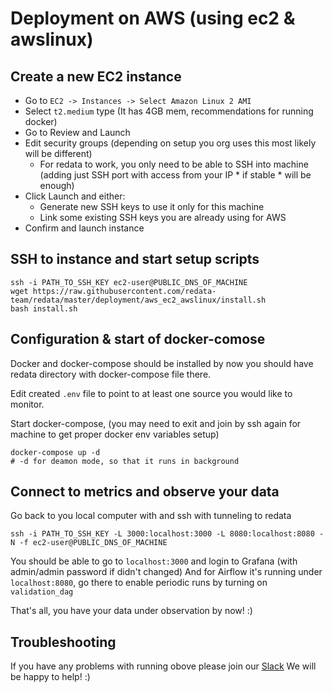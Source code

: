 
# Deployment on AWS (using ec2 & awslinux)

## Create a new EC2 instance
 - Go to `EC2 -> Instances -> Select Amazon Linux 2 AMI`
 - Select `t2.medium` type (It has 4GB mem, recommendations for running docker)
 - Go to Review and Launch
 - Edit security groups (depending on setup you org uses this most likely will be different)
    - For redata to work, you only need to be able to SSH into machine (adding just SSH port with access from your IP * if stable * will be enough)
 - Click Launch and either:
    - Generate new SSH keys to use it only for this machine
    - Link some existing SSH keys you are already using for AWS
 - Confirm and launch instance

## SSH to instance and start setup scripts

```
ssh -i PATH_TO_SSH_KEY ec2-user@PUBLIC_DNS_OF_MACHINE
wget https://raw.githubusercontent.com/redata-team/redata/master/deployment/aws_ec2_awslinux/install.sh
bash install.sh
```

## Configuration & start of docker-comose

Docker and docker-compose should be installed by now you should have redata directory with docker-compose file there.

Edit created `.env` file to point to at least one source you would like to monitor.

Start docker-compose, (you may need to exit and join by ssh again for machine to get proper docker env variables setup)

```
docker-compose up -d
# -d for deamon mode, so that it runs in background

```

## Connect to metrics and observe your data

Go back to you local computer with and ssh with tunneling to redata

```
ssh -i PATH_TO_SSH_KEY -L 3000:localhost:3000 -L 8080:localhost:8080 -N -f ec2-user@PUBLIC_DNS_OF_MACHINE

```

You should be able to go to `localhost:3000` and login to Grafana (with admin/admin password if didn't changed)
And for Airflow it's running under `localhost:8080`, go there to enable periodic runs by turning on `validation_dag`

That's all, you have your data under observation by now! :)

## Troubleshooting

If you have any problems with running obove please join our [Slack](https://join.slack.com/t/redatahq/shared_invite/zt-jk8imy5f-OPjSHv7fCpfYUGyktw_qvw)
We will be happy to help! :)


